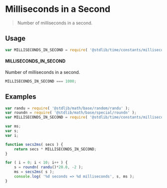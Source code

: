 # Milliseconds in a Second

> Number of milliseconds in a second.

<section class="usage">

## Usage

``` javascript
var MILLISECONDS_IN_SECOND = require( '@stdlib/time/constants/milliseconds-in-second' );
```

#### MILLISECONDS_IN_SECOND

Number of milliseconds in a second.

``` javascript
MILLISECONDS_IN_SECOND === 1000;
```

</section>

<!-- /.usage -->


<section class="examples">

## Examples

``` javascript
var randu = require( '@stdlib/math/base/random/randu' );
var roundn = require( '@stdlib/math/base/special/roundn' );
var MILLISECONDS_IN_SECOND = require( '@stdlib/time/constants/milliseconds-in-second' );

var ms;
var s;
var i;

function secs2ms( secs ) {
    return secs * MILLISECONDS_IN_SECOND;
}

for ( i = 0; i < 10; i++ ) {
    s = roundn( randu()*20.0, -2 );
    ms = secs2ms( s );
    console.log( '%d seconds => %d milliseconds', s, ms );
}
```

</section>

<!-- /.examples -->


<section class="links">

</section>

<!-- /.links -->
